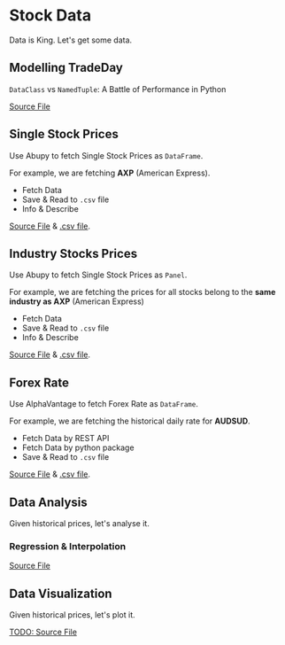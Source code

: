 # Stock Data

Data is King. Let's get some data.

## Modelling TradeDay

`DataClass` vs `NamedTuple`: A Battle of Performance in Python

[Source File](./models/README.md) 

## Single Stock Prices

Use Abupy to fetch Single Stock Prices as `DataFrame`. 

For example, we are fetching **AXP** (American Express).

- Fetch Data
- Save & Read to `.csv` file
- Info & Describe

[Source File](./historical/stock_price.ipynb) & [.csv file](./gen/usAXP_df.csv).

## Industry Stocks Prices

Use Abupy to fetch Single Stock Prices as `Panel`. 

For example, we are fetching the prices for all stocks belong to the **same industry as AXP** (American Express)

- Fetch Data
- Save & Read to `.csv` file
- Info & Describe

[Source File](./historical/industry_prices.ipynb) & [.csv file](./gen/fin_svs_p.csv).

## Forex Rate

Use AlphaVantage to fetch Forex Rate as `DataFrame`. 

For example, we are fetching the historical daily rate for **AUDSUD**.

- Fetch Data by REST API
- Fetch Data by python package
- Save & Read to `.csv` file

[Source File](./historical/forex_daily.ipynb) & [.csv file](./gen/AUDUSD_Daily_df.csv).

## Data Analysis

Given historical prices, let's analyse it.

### Regression & Interpolation

[Source File](./analysis/regression.ipynb)

## Data Visualization

Given historical prices, let's plot it.

[TODO: Source File](./visualization/visualization.ipynb)